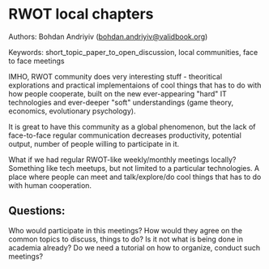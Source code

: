 # RWOT local chapters

Authors: Bohdan Andriyiv (bohdan.andriyiv@validbook.org)

Keywords: short_topic_paper_to_open_discussion, local communities, face to face meetings

IMHO, RWOT community does very interesting stuff - theoritical explorations and practical implementaions of cool things that has to do with how people cooperate, built on the new ever-appearing "hard" IT technologies 
and ever-deeper "soft" understandings (game theory, economics, evolutionary psychology).

It is great to have this community as a global phenomenon, but the lack of face-to-face regular communication decreases productivity, potential output, number of people willing to participate in it.

What if we had regular RWOT-like weekly/monthly meetings locally? Something like tech meetups, but not limited to a particular technologies. A place where people can meet and talk/explore/do cool things that has to do with human cooperation.

## Questions:
Who would participate in this meetings? How would they agree on the common topics to discuss, things to do? Is it not what is being done in academia already?
Do we need a tutorial on how to organize, conduct such meetings? 